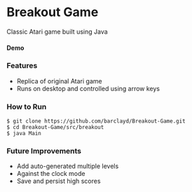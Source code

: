 # Breakout Game

Classic Atari game built using Java

#### Demo

### Features

* Replica of original Atari game
* Runs on desktop and controlled using arrow keys

### How to Run

```
$ git clone https://github.com/barclayd/Breakout-Game.git
$ cd Breakout-Game/src/breakout
$ java Main
```

### Future Improvements

* Add auto-generated multiple levels
* Against the clock mode
* Save and persist high scores


